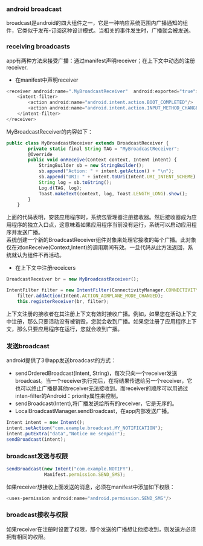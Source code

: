 ### android broadcast
broadcast是android的四大组件之一，它是一种响应系统范围内广播通知的组件，它类似于发布-订阅这种设计模式。当相关的事件发生时，广播就会被发送。

### receiving broadcasts
app有两种方法来接受广播：通过manifest声明receiver；在上下文中动态的注册receiver.
* 在manifest中声明receiver
```javascript
<receiver android:name=".MyBroadcastReceiver"  android:exported="true">
    <intent-filter>
        <action android:name="android.intent.action.BOOT_COMPLETED"/>
        <action android:name="android.intent.action.INPUT_METHOD_CHANGED" />
    </intent-filter>
</receiver>
```
MyBroadcastReceiver的内容如下：
```javascript
public class MyBroadcastReceiver extends BroadcastReceiver {
        private static final String TAG = "MyBroadcastReceiver";
        @Override
        public void onReceive(Context context, Intent intent) {
            StringBuilder sb = new StringBuilder();
            sb.append("Action: " + intent.getAction() + "\n");
            sb.append("URI: " + intent.toUri(Intent.URI_INTENT_SCHEME).toString() + "\n");
            String log = sb.toString();
            Log.d(TAG, log);
            Toast.makeText(context, log, Toast.LENGTH_LONG).show();
        }
    }
```
上面的代码表明，安装应用程序时，系统包管理器注册接收器。然后接收器成为应用程序的独立入口点，这意味着如果应用程序当前没有运行，系统可以启动应用程序并发送广播。<br/>
系统创建一个新的BroadcastReceiver组件对象来处理它接收的每个广播。此对象仅在对onReceive(Context,Intent)的调用期间有效。一旦代码从此方法返回，系统就认为组件不再活动。

* 在上下文中注册receicers
```javascript
BroadcastReceiver br = new MyBroadcastReceiver();

IntentFilter filter = new IntentFilter(ConnectivityManager.CONNECTIVITY_ACTION);
    filter.addAction(Intent.ACTION_AIRPLANE_MODE_CHANGED);
    this.registerReceiver(br, filter);
```
上下文注册的接收者在其注册上下文有效时接收广播。例如，如果您在活动上下文中注册，那么只要活动没有被销毁，您就会收到广播。如果您注册了应用程序上下文，那么只要应用程序在运行，您就会收到广播。

### 发送broadcast
android提供了3中app发送broadcast的方式：
* sendOrderedBroadcast(Intent, String)，每次只向一个receiver发送broadcast。当一个receiver执行完后，在将结果传送给另一个receiver，它也可以终止广播是其他receiver无法接收到。而receiver的顺序可以用通过inten-filter的Android：priority属性来控制。
* sendBroadcast(Intent),将广播发送给所有的receiver，它是无序的。
* LocalBroadcastManager.sendBroadcast，在app内部发送广播。
```javascript
Intent intent = new Intent();
intent.setAction("com.example.broadcast.MY_NOTIFICATION");
intent.putExtra("data","Notice me senpai!");
sendBroadcast(intent);
```

### broadcast发送与权限
```javascript
sendBroadcast(new Intent("com.example.NOTIFY"),
              Manifest.permission.SEND_SMS);
```
如果receiver想接收上面发送的消息，必须在manifest中添加如下权限：
```javascript
<uses-permission android:name="android.permission.SEND_SMS"/>
```
### broadcast接收与权限
如果receiver在注册时设置了权限，那个发送的广播想让他接收到，则发送方必须拥有相同的权限。

